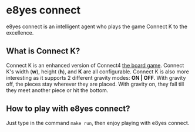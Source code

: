 # e8yes connect
e8yes connect is an intelligent agent who plays the game Connect K to the excellence.

## What is Connect K?
Connect K is an enhanced version of Connect4 [the board game](https://en.wikipedia.org/wiki/Connect_Four). Connect K's width (**w**), height (**h**), and **K** are all configurable. Connect K is also more interesting as it supports 2 different gravity modes: **ON | OFF**. With gravity off, the pieces stay wherever they are placed. With gravity on, they fall till they meet another piece or hit the bottom. 

## How to play with e8yes connect?
Just type in the command `make run`, then enjoy playing with e8yes connect.
